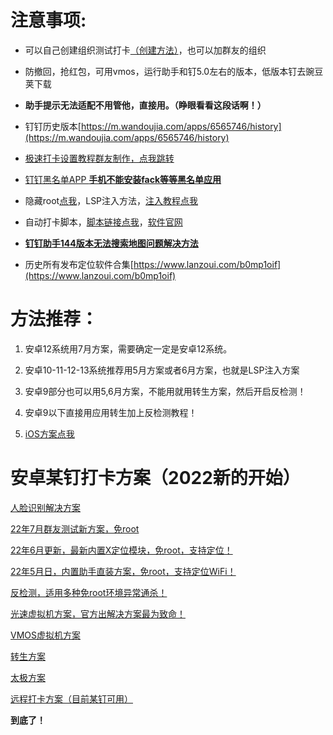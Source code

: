 # 注意事项:

- 可以自己创建组织测试打卡[（创建方法）](https://www.dingtalk.com/qidian/help-detail-13413266.html)，也可以加群友的组织

- 防撤回，抢红包，可用vmos，运行助手和钉5.0左右的版本，低版本钉去豌豆荚下载

- **助手提示无法适配不用管他，直接用。（睁眼看看这段话啊！）**

- 钉钉历史版本[https://m.wandoujia.com/apps/6565746/history](https://m.wandoujia.com/apps/6565746/history)

- [极速打卡设置教程群友制作，点我跳转](https://aming.lanzouq.com/ienfC03g43wj)

- [钉钉黑名单APP ](https://bj.bcebos.com/baidu-rmb-video-cover-1/916a23f5a9a3d49208300b50c07bd282.jpeg)**[手机不能安装fack等等黑名单应用](https://bj.bcebos.com/baidu-rmb-video-cover-1/916a23f5a9a3d49208300b50c07bd282.jpeg)**

- 隐藏root[点我](https://www.coolapk.com/feed/35680967?shareKey=NDhhYTRmZGU3NmZhNjJhMWFhNDU~&shareUid=19140459&shareFrom=com.coolapk.market_12.0.4)，LSP注入方法，[注入教程点我](https://wk.aminggood.cn/教程分享/安卓框架神器)

- 自动打卡脚本，[脚本链接点我](https://hamibot.com/marketplace/XufO7)，[软件官网](https://hamibot.com/)

- **[钉钉助手144版本无法搜索地图问题解决方法](https://mp.weixin.qq.com/s/tGxfPnvtCWPir_cjrhvmQA)**

- 历史所有发布定位软件合集[https://www.lanzoui.com/b0mp1oif](https://www.lanzoui.com/b0mp1oif)

# 方法推荐：

1. 安卓12系统用7月方案，需要确定一定是安卓12系统。

2. 安卓10-11-12-13系统推荐用5月方案或者6月方案，也就是LSP注入方案

3. 安卓9部分也可以用5,6月方案，不能用就用转生方案，然后开启反检测！

4. 安卓9以下直接用应用转生加上反检测教程！

5. [iOS方案点我](https://flowus.cn/haoruan/share/2b30eff0-60d7-4b55-9a66-1e3b11fc6340)

# **安卓某钉打卡方案（2022新的开始）**

[人脸识别解决方案](%E9%92%89%E9%92%89%E6%89%93%E5%8D%A1%E6%96%B9%E6%A1%88+-+%E7%82%B9%E6%88%91%E8%B7%B3%E8%BD%AC+23a5e3df-eb98-43f0-9b39-1192477427e0/%E4%BA%BA%E8%84%B8%E8%AF%86%E5%88%AB%E8%A7%A3%E5%86%B3%E6%96%B9%E6%A1%88%20da8548dd-4d19-429f-8ffd-f8a3e831d4d6.md)

[22年7月群友测试新方案，免root](%E9%92%89%E9%92%89%E6%89%93%E5%8D%A1%E6%96%B9%E6%A1%88+-+%E7%82%B9%E6%88%91%E8%B7%B3%E8%BD%AC+23a5e3df-eb98-43f0-9b39-1192477427e0/22%E5%B9%B47%E6%9C%88%E7%BE%A4%E5%8F%8B%E6%B5%8B%E8%AF%95%E6%96%B0%E6%96%B9%E6%A1%88%EF%BC%8C%E5%85%8Droot%200cf7e808-4318-43cc-9ad1-f4bce21012fa.md)

[22年6月更新，最新内置X定位模块，免root，支持定位！](%E9%92%89%E9%92%89%E6%89%93%E5%8D%A1%E6%96%B9%E6%A1%88+-+%E7%82%B9%E6%88%91%E8%B7%B3%E8%BD%AC+23a5e3df-eb98-43f0-9b39-1192477427e0/22%E5%B9%B46%E6%9C%88%E6%9B%B4%E6%96%B0%EF%BC%8C%E6%9C%80%E6%96%B0%E5%86%85%E7%BD%AEX%E5%AE%9A%E4%BD%8D%E6%A8%A1%E5%9D%97%EF%BC%8C%E5%85%8Droot%EF%BC%8C%E6%94%AF%E6%8C%81%E5%AE%9A%E4%BD%8D%EF%BC%81%207e6bc8ba-9480-4570-8fc2-abcd6d0fed4b.md)

[22年5月日，内置助手直装方案，免root，支持定位WiFi！](%E9%92%89%E9%92%89%E6%89%93%E5%8D%A1%E6%96%B9%E6%A1%88+-+%E7%82%B9%E6%88%91%E8%B7%B3%E8%BD%AC+23a5e3df-eb98-43f0-9b39-1192477427e0/22%E5%B9%B45%E6%9C%88%E6%97%A5%EF%BC%8C%E5%86%85%E7%BD%AE%E5%8A%A9%E6%89%8B%E7%9B%B4%E8%A3%85%E6%96%B9%E6%A1%88%EF%BC%8C%E5%85%8Droot%EF%BC%8C%E6%94%AF%E6%8C%81%E5%AE%9A%E4%BD%8DWiFi%EF%BC%81%20b0c54139-7f8f-411e-89ac-1127bf8264b7.md)

[反检测，适用多种免root环境异常通杀！](%E9%92%89%E9%92%89%E6%89%93%E5%8D%A1%E6%96%B9%E6%A1%88+-+%E7%82%B9%E6%88%91%E8%B7%B3%E8%BD%AC+23a5e3df-eb98-43f0-9b39-1192477427e0/%E5%8F%8D%E6%A3%80%E6%B5%8B%EF%BC%8C%E9%80%82%E7%94%A8%E5%A4%9A%E7%A7%8D%E5%85%8Droot%E7%8E%AF%E5%A2%83%E5%BC%82%E5%B8%B8%E9%80%9A%E6%9D%80%EF%BC%81%2066dd9d01-b62d-4476-a7fa-8b1ccab4f666.md)

[光速虚拟机方案，官方出解决方案最为致命！](%E9%92%89%E9%92%89%E6%89%93%E5%8D%A1%E6%96%B9%E6%A1%88+-+%E7%82%B9%E6%88%91%E8%B7%B3%E8%BD%AC+23a5e3df-eb98-43f0-9b39-1192477427e0/%E5%85%89%E9%80%9F%E8%99%9A%E6%8B%9F%E6%9C%BA%E6%96%B9%E6%A1%88%EF%BC%8C%E5%AE%98%E6%96%B9%E5%87%BA%E8%A7%A3%E5%86%B3%E6%96%B9%E6%A1%88%E6%9C%80%E4%B8%BA%E8%87%B4%E5%91%BD%EF%BC%81%20a004bba2-7a43-4b3e-8384-c9c001e5310c.md)

[VMOS虚拟机方案](%E9%92%89%E9%92%89%E6%89%93%E5%8D%A1%E6%96%B9%E6%A1%88+-+%E7%82%B9%E6%88%91%E8%B7%B3%E8%BD%AC+23a5e3df-eb98-43f0-9b39-1192477427e0/VMOS%E8%99%9A%E6%8B%9F%E6%9C%BA%E6%96%B9%E6%A1%88%204cb862e2-2045-4740-8adb-e15f22af65ed.md)

[转生方案](%E9%92%89%E9%92%89%E6%89%93%E5%8D%A1%E6%96%B9%E6%A1%88+-+%E7%82%B9%E6%88%91%E8%B7%B3%E8%BD%AC+23a5e3df-eb98-43f0-9b39-1192477427e0/%E8%BD%AC%E7%94%9F%E6%96%B9%E6%A1%88%20596d0d0a-c1e5-4234-b4b5-c0d7d346c885.md)

[太极方案](%E9%92%89%E9%92%89%E6%89%93%E5%8D%A1%E6%96%B9%E6%A1%88+-+%E7%82%B9%E6%88%91%E8%B7%B3%E8%BD%AC+23a5e3df-eb98-43f0-9b39-1192477427e0/%E5%A4%AA%E6%9E%81%E6%96%B9%E6%A1%88%2093415227-5c00-446c-afbe-e1c2846e1e14.md)

[远程打卡方案（目前某钉可用）](%E9%92%89%E9%92%89%E6%89%93%E5%8D%A1%E6%96%B9%E6%A1%88+-+%E7%82%B9%E6%88%91%E8%B7%B3%E8%BD%AC+23a5e3df-eb98-43f0-9b39-1192477427e0/%E8%BF%9C%E7%A8%8B%E6%89%93%E5%8D%A1%E6%96%B9%E6%A1%88%EF%BC%88%E7%9B%AE%E5%89%8D%E6%9F%90%E9%92%89%E5%8F%AF%E7%94%A8%EF%BC%89%20ddcf45b2-5269-4bd7-8ebc-7db52ebbe716.md)





**到底了！**

